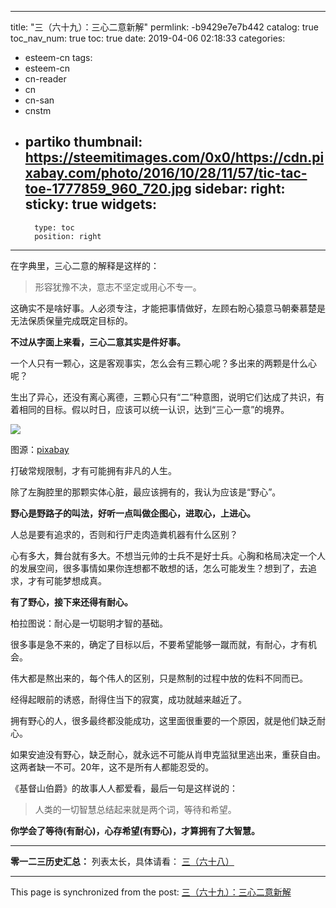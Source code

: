 
---
title: "三（六十九）：三心二意新解"
permlink: -b9429e7e7b442
catalog: true
toc_nav_num: true
toc: true
date: 2019-04-06 02:18:33
categories:
- esteem-cn
tags:
- esteem-cn
- cn-reader
- cn
- cn-san
- cnstm
- partiko
thumbnail: https://steemitimages.com/0x0/https://cdn.pixabay.com/photo/2016/10/28/11/57/tic-tac-toe-1777859_960_720.jpg
sidebar:
    right:
        sticky: true
widgets:
    -
        type: toc
        position: right
---


在字典里，三心二意的解释是这样的：

> 形容犹豫不决，意志不坚定或用心不专一。

这确实不是啥好事。人必须专注，才能把事情做好，左顾右盼心猿意马朝秦慕楚是无法保质保量完成既定目标的。

**不过从字面上来看，三心二意其实是件好事。**

一个人只有一颗心，这是客观事实，怎么会有三颗心呢？多出来的两颗是什么心呢？

生出了异心，还没有离心离德，三颗心只有“二”种意图，说明它们达成了共识，有着相同的目标。假以时日，应该可以统一认识，达到“三心一意”的境界。

![](https://steemitimages.com/0x0/https://cdn.pixabay.com/photo/2016/10/28/11/57/tic-tac-toe-1777859_960_720.jpg)

图源：[pixabay](https://cdn.pixabay.com/photo/2016/10/28/11/57/tic-tac-toe-1777859_960_720.jpg)

打破常规限制，才有可能拥有非凡的人生。

除了左胸腔里的那颗实体心脏，最应该拥有的，我认为应该是“野心”。

**野心是野路子的叫法，好听一点叫做企图心，进取心，上进心。**

人总是要有追求的，否则和行尸走肉造粪机器有什么区别？

心有多大，舞台就有多大。不想当元帅的士兵不是好士兵。心胸和格局决定一个人的发展空间，很多事情如果你连想都不敢想的话，怎么可能发生？想到了，去追求，才有可能梦想成真。

**有了野心，接下来还得有耐心。**

柏拉图说：耐心是一切聪明才智的基础。

很多事是急不来的，确定了目标以后，不要希望能够一蹴而就，有耐心，才有机会。

伟大都是熬出来的，每个伟人的区别，只是熬制的过程中放的佐料不同而已。

经得起眼前的诱惑，耐得住当下的寂寞，成功就越来越近了。

拥有野心的人，很多最终都没能成功，这里面很重要的一个原因，就是他们缺乏耐心。

如果安迪没有野心，缺乏耐心，就永远不可能从肖申克监狱里逃出来，重获自由。这两者缺一不可。20年，这不是所有人都能忍受的。

《基督山伯爵》的故事人人都爱看，最后一句是这样说的：

> 人类的一切智慧总结起来就是两个词，等待和希望。

**你学会了等待(有耐心)，心存希望(有野心)，才算拥有了大智慧。**

---

**零一二三历史汇总：**
列表太长，具体请看：
[三（六十八）](https://busy.org/@softmetal/p7ltg6l696)

- - -

This page is synchronized from the post: [三（六十九）：三心二意新解](https://steemit.com/@julian2013/-b9429e7e7b442)

